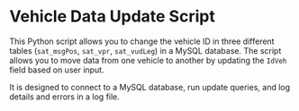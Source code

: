 # Vehicle Data Update Script

This Python script allows you to change the vehicle ID in three different tables (`sat_msgPos`, `sat_vpr`, `sat_vudLeg`) in a MySQL database. The script allows you to move data from one vehicle to another by updating the `IdVeh` field based on user input.

It is designed to connect to a MySQL database, run update queries, and log details and errors in a log file.
